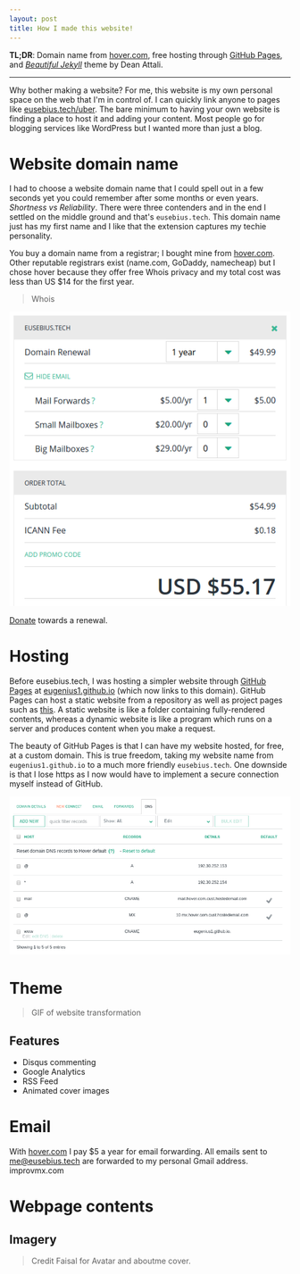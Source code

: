 ```yaml
---
layout: post
title: How I made this website!
---
```


**TL;DR**: Domain name from [hover.com](https://hover.com/Yiflhr2y), free hosting through [GitHub Pages](https://pages.github.com/), and [*Beautiful Jekyll*](http://deanattali.com/beautiful-jekyll/ "beautiful-jekyll homepage") theme by Dean Attali.

---

Why bother making a website? 
For me, this website is my own personal space on the web that I'm in control of. I can quickly link anyone to pages like [eusebius.tech/uber](/uber "Free Uber ride"). 
The bare minimum to having your own website is finding a place to host it and adding your content. Most people go for blogging services like WordPress but I wanted more than just a blog.

# Website domain name

I had to choose a website domain name that I could spell out in a few seconds yet you could remember after some months or even years. *Shortness vs Reliability*. There were three contenders and in the end I settled on the middle ground and that's `eusebius.tech`. This domain name just has my first name and I like that the extension captures my techie personality.

You buy a domain name from a registrar; I bought mine from [hover.com](https://hover.com/Yiflhr2y). Other reputable registrars exist (name.com, GoDaddy, namecheap) but I chose hover because they offer free Whois privacy and my total cost was less than US $14 for the first year. 
> Whois

![alt text](/img/blog/2016/hover-renewal.png "Domain renewal for a second year")

[Donate](/donate "Donate to Eusebius.Tech") towards a renewal.

# Hosting

Before eusebius.tech, I was hosting a simpler website through [GitHub Pages](https://pages.github.com/) at [eugenius1.github.io](http://eugenius1.github.io) (which now links to this domain). GitHub Pages can host a static website from a repository as well as project pages such as [this](http://eusebius.tech/ee3-rtdsp/ "EE3: Real-Time Digital Signal Processing"). A static website is like a folder containing fully-rendered contents, whereas a dynamic website is like a program which runs on a server and produces content when you make a request.

The beauty of GitHub Pages is that I can have my website hosted, for free, at a custom domain. This is true freedom, taking my website name from `eugenius1.github.io` to a much more friendly `eusebius.tech`. One downside is that I lose https as I now would have to implement a secure connection myself instead of GitHub.

![alt text](/img/blog/2016/hover-dns.png "DNS settings on hover.com")

# Theme

> GIF of website transformation

## Features

- Disqus commenting
- Google Analytics
- RSS Feed
- Animated cover images

# Email

With [hover.com](https://hover.com/Yiflhr2y) I pay $5 a year for email forwarding. All emails sent to [me@eusebius.tech](mailto:me@eusebius.tech) are forwarded to my personal Gmail address.
improvmx.com

# Webpage contents

## Imagery

> Credit Faisal for Avatar and aboutme cover.